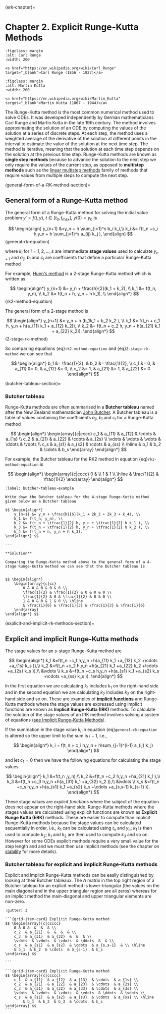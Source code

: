 (erk-chapter)=

# Chapter 2. Explicit Runge-Kutta Methods

```{figure} https://upload.wikimedia.org/wikipedia/commons/thumb/8/8d/Voit_202_Karl_Runge.jpg/220px-Voit_202_Karl_Runge.jpg
:figclass: margin
:alt: Carl Runge
:width: 200

<a href="https://en.wikipedia.org/wiki/Carl_Runge" target="_blank">Carl Runge (1856 - 1927)</a>
```

```{figure} https://upload.wikimedia.org/wikipedia/commons/thumb/3/32/Martin_Wilhelm_Kutta.jpg/250px-Martin_Wilhelm_Kutta.jpg
:figclass: margin
:alt: Martin Kutta
:width: 200

<a href="https://en.wikipedia.org/wiki/Martin_Kutta" target="_blank">Martin Kutta (1867 - 1944)</a>
```

The Runge-Kutta method is the most common numerical method used to solve ODEs. It was developed independently by German mathematicians Carl Runge and Martin Kutta in the late 19th century. The method involves approximating the solution of an ODE by computing the values of the solution at a series of discrete steps. At each step, the method uses a weighted average of the derivative of the solution at different points in the interval to estimate the value of the solution at the next time step. The method is iterative, meaning that the solution at each time step depends on the solution at the previous time step. Runge-Kutta methods are known as **single step methods** because to advance the solution to the next step we only require the values of the current step, as opposed to **multistep methods** such as the <a href="https://en.wikipedia.org/wiki/Linear_multistep_method" target="_blank">linear multistep methods</a> family of methods that require values from multiple steps to compute the next step.

(general-form-of-a-RK-method-section)=

## General form of a Runge-Kutta method

The general form of a Runge-Kutta method for solving the initial value problem $y' =f(t,y)$, $t \in [t_0, t_{\max}]$, $y(0) = y_0$ is

$$ \begin{align}
    y_{n+1} &=y_n + h \sum_{i=1}^s b_i k_i,\\
    k_i &= f(t_n +c_i h,y_n + h \sum_{j=1}^s a_{ij} k_j ),
\end{align} $$(general-rk-equation)

where $k_i$ for $i = 1,2, \ldots, s$ are intermediate **stage values** used to calculate $y_{n+1}$ and $a_{ij}$, $b_i$ and $c_i$ are coefficients that define a particular Runge-Kutta method

For example, <a href="https://en.wikipedia.org/wiki/Heun%27s_method" target="_blank">Huen's method</a> is a 2-stage Runge-Kutta method which is written as

$$ \begin{align*}
    y_{n+1} &= y_n + \frac{h}{2}(k_1 + k_2), \\
    k_1 &= f(t_n, y_n), \\
    k_2 &= f(t_n + h, y_n + h k_1), \\
\end{align*} $$(rk2-method-equation)

The general form of a 2-stage method is

$$ \begin{align*}
    y_{n+1} &= y_n + h (b_1k_1 + b_2 k_2 ), \\
    k_1 &= f(t_n + c_1 h, y_n + h(a_{11} k_1 + a_{12} k_2)), \\
    k_2 &= f(t_n + c_2 h, y_n + h(a_{21} k_1 + a_{22} k_2)).
\end{align*} $$(2-stage-rk-method)

So comparing equations {eq}`rk2-method-equation` and {eq}`2-stage-rk-method` we can see that 

$$ \begin{align*}
    b_1 &= \frac{1}{2}, &
    b_2 &= \frac{1}{2}, \\
    c_1 &= 0, &
    a_{11} &= 0, &
    a_{12} &= 0, \\
    c_2 &= 1, &
    a_{21} &= 1, &
    a_{22} &= 0.
\end{align*} $$

(butcher-tableau-section)=

### Butcher tableau

Runge-Kutta methods are often summarised in a **Butcher tableau** named after the New Zealand mathematician [John Butcher](https://en.wikipedia.org/wiki/John_C._Butcher). A Butcher tableau is a table of values containing the coefficients $a_{ij}$, $b_i$ and $c_i$ for a Runge-Kutta method

$$ \begin{align*}
    \begin{array}{c|cccc}
        c_1 & a_{11} & a_{12} & \cdots & a_{1s} \\ 
        c_2 & a_{21} & a_{22} & \cdots & a_{2s} \\
        \vdots & \vdots & \vdots & \ddots & \vdots \\
        c_s & a_{s1} & a_{s2} & \cdots & a_{ss} \\ \hline
        & b_1 & b_2 & \cdots & b_s
    \end{array}
\end{align*} $$

For example, the Butcher tableau for the RK2 method in equation {eq}`rk2-method-equation` is

$$ \begin{align*}
    \begin{array}{c|cccc}
        0 &  \\ 
        1 & 1 \\ \hline
        & \frac{1}{2} & \frac{1}{2}
    \end{array}
\end{align*} $$

```{prf:example}
:label: butcher-tableau-example

Write down the Butcher tableau for the 4-stage Runge-Kutta method given below as a Butcher tableau

$$ \begin{align*}
    y_{n+1} &= y_n + \frac{h}{6}(k_1 + 2k_2 + 2k_3 + k_4), \\
    k_1 &= f(t_n, y_n), \\
    k_2 &= f(t_n + \tfrac{1}{2} h, y_n + \tfrac{1}{2} h k_1 ), \\
    k_3 &= f(t_n + \tfrac{1}{2} h, y_n + \tfrac{1}{2} h k_2 ), \\
    k_4 &= f(t_n + h, y_n + h k_3).
\end{align*} $$

---

**Solution**

Comparing the Runge-Kutta method above to the general form of a 4-stage Runge-Kutta method we can see that the Butcher tableau is


$$ \begin{align*}
    \begin{array}{c|cc}
        0 & 0 & 0 & 0 & 0 \\
        \frac{1}{2} & \frac{1}{2} & 0 & 0 & 0 \\
        \frac{1}{2} & 0 & \frac{1}{2} & 0 & 0 \\
        1 & 0 & 0 & 1 & 0 \\ \hline
        & \frac{1}{6} & \frac{1}{3} & \frac{1}{3} & \frac{1}{6}
    \end{array}
\end{align*} $$
```

(explicit-and-implicit-rk-methods-section)=

## Explicit and implicit Runge-Kutta methods

The stage values for an $s$-stage Runge-Kutta method are

$$ \begin{align*}
    k_1 &=f(t_n +c_1 h,y_n +h(a_{11} k_1 +a_{12} k_2 +\cdots +a_{1s} k_s )),\\
    k_2 &=f(t_n +c_2 h,y_n +h(a_{21} k_1 +a_{22} k_2 +\cdots +a_{2s} k_s )),\\
    &\vdots \\
    k_s &=f(t_n +c_s h,y_n +h(a_{s1} k_1 +a_{s2} k_s +\cdots +a_{ss} k_s )).
\end{align*} $$

In the first equation we are calculating $k_1$ includes $k_1$ on the right-hand side and in the second equation we are calculating $k_2$ includes $k_2$ on the right-hand side and so on. These are examples of <a href="https://en.wikipedia.org/wiki/Implicit_function" target="_blank">**implicit functions**</a> and Runge-Kutta methods where the stage values are expressed using implicit functions are known as **Implicit Runge-Kutta (IRK)** methods. To calculate the solution of the stage values of an IRK method involves solving a system of equations ([see Implicit Runge-Kutta Methods](irk-chapter)).

If the summation in the stage value $k_i$ in equation {eq}`general-rk-equation` is altered so the upper limit to the sum is $i-1$, i.e.,

$$ \begin{align*}
    k_i = f(t_n + c_i h,y_n + h\sum_{j=1}^{i-1} a_{ij} k_j)
\end{align*} $$

and let $c_1 = 0$ then we have the following equations for calculating the stage values

$$ \begin{align*}
    k_1 &=f(t_n ,y_n),\\
    k_2 &=f(t_n +c_2 h,y_n +ha_{21} k_1 ),\\
    k_3 &=f(t_n +c_3 h,y_n +h(a_{31} k_1 +a_{32} k_2 )),\\
    &\vdots \\
    k_s &=f(t_n +c_s h,y_n +h(a_{s1} k_1 +a_{s2} k_s +\cdots +a_{s,s-1} k_{s-1} )).
\end{align*} $$

These stage values are *explicit functions* where the subject of the equation does not appear on the right-hand side. Runge-Kutta methods where the stages values are calculated using explicit functions are known as **Explicit Runge Kutta (ERK)** methods. These are easier to compute than implicit Runge-Kutta methods because the stage values can be calculated sequentially in order, i.e., $k_1$ can be calculated using $t_n$ and $y_n$; $k_1$ is then used to compute $k_2$; $k_1$ and $k_2$ are then used to compute $k_3$ and so on. However for some ODEs explicit methods require a very small value for the step length and and we must then use implicit methods (see the chapter on [stability](stability-chapter) for more details).

### Butcher tableau for explicit and implicit Runge-Kutta methods

Explicit and implicit Runge-Kutta methods can be easily distinguished by looking at their Butcher tableaux. The $A$ matrix in the top right region of a Butcher tableau for an explicit method is lower-triangular (the values on the main diagonal and in the upper triangular region are all zeros) whereas for an implicit method the main-diagonal and upper triangular elements are non-zero.

````{grid}
:gutter: 3

```{grid-item-card} Explicit Runge-Kutta method
$$ \begin{array}{c|ccccc}
    0 & 0 &  &  &  & \\
    c_2  & a_{21}  &  &  &  & \\
    c_3  & a_{31}  & a_{32}  &  &  & \\
    \vdots  & \vdots  & \vdots  & \ddots  &  & \\
    c_s  & a_{s1}  & a_{s2}  & \cdots  & a_{s,s-1}  & \\ \hline
    & b_1  & b_2  & \cdots  & b_{s-1}  & b_s 
\end{array} $$

```

```{grid-item-card} Implicit Runge-Kutta method
$$ \begin{array}{c|ccccc}
    c_1  & a_{11}  & a_{12}  & a_{13}  & \cdots  & a_{1s} \\
    c_2  & a_{21}  & a_{22}  & a_{23}  & \cdots  & a_{2s} \\
    c_3  & a_{31}  & a_{32}  & a_{33}  & \cdots  & a_{3s} \\
    \vdots  & \vdots  & \vdots  & \vdots  & \ddots  & \vdots \\
    c_s  & a_{s1}  & a_{s2}  & a_{s3}  & \cdots  & a_{ss} \\ \hline
        & b_1  & b_2  & b_3  & \cdots  & b_s 
\end{array} $$
```

````